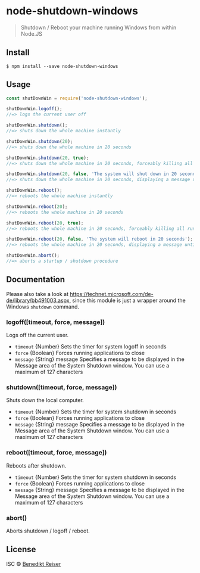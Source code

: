 # node-shutdown-windows

> Shutdown / Reboot your machine running Windows from within Node.JS

## Install

```
$ npm install --save node-shutdown-windows
```

## Usage

```js
const shutDownWin = require('node-shutdown-windows');

shutDownWin.logoff();
//=> logs the current user off

shutDownWin.shutdown();
//=> shuts down the whole machine instantly

shutDownWin.shutdown(20);
//=> shuts down the whole machine in 20 seconds

shutDownWin.shutdown(20, true);
//=> shuts down the whole machine in 20 seconds, forceably killing all running applications

shutDownWin.shutdown(20, false, 'The system will shut down in 20 seconds');
//=> shuts down the whole machine in 20 seconds, displaying a message until that time

shutDownWin.reboot();
//=> reboots the whole machine instantly

shutDownWin.reboot(20);
//=> reboots the whole machine in 20 seconds

shutDownWin.reboot(20, true);
//=> reboots the whole machine in 20 seconds, forceably killing all running applications

shutDownWin.reboot(20, false, 'The system will reboot in 20 seconds');
//=> reboots the whole machine in 20 seconds, displaying a message until that time

shutDownWin.abort();
//=> aborts a startup / shutdown procedure
```

## Documentation

Please also take a look at https://technet.microsoft.com/de-de/library/bb491003.aspx, since this module is just a wrapper around the Windows `shutdown` command.

### logoff([timeout, force, message])

Logs off the current user.

* `timeout` {Number} Sets the timer for system logoff in seconds
* `force` {Boolean} Forces running applications to close
* `message` {String} message Specifies a message to be displayed in the Message area of the System Shutdown window. You can use a maximum of 127 characters

### shutdown([timeout, force, message])

Shuts down the local computer.

* `timeout` {Number} Sets the timer for system shutdown in seconds
* `force` {Boolean} Forces running applications to close
* `message` {String} message Specifies a message to be displayed in the Message area of the System Shutdown window. You can use a maximum of 127 characters

### reboot([timeout, force, message])

Reboots after shutdown.

* `timeout` {Number} Sets the timer for system shutdown in seconds
* `force` {Boolean} Forces running applications to close
* `message` {String} message Specifies a message to be displayed in the Message area of the System Shutdown window. You can use a maximum of 127 characters

### abort()

Aborts shutdown / logoff / reboot.

## License

ISC © [Benedikt Reiser](http://benedikt-reiser.de)
